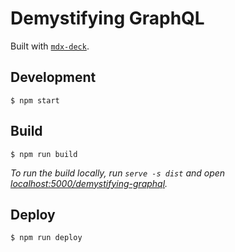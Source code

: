 # Demystifying GraphQL

Built with [`mdx-deck`](https://github.com/jxnblk/mdx-deck).

## Development

`$ npm start`

## Build

`$ npm run build`

_To run the build locally, run `serve -s dist` and open [localhost:5000/demystifying-graphql](http://localhost:5000/demystifying-graphql)._

## Deploy

`$ npm run deploy`
